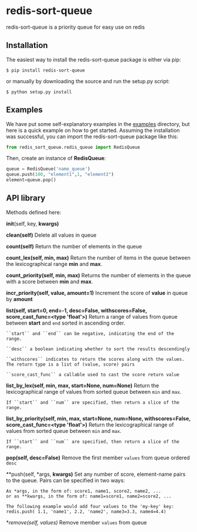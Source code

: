 # redis-sort-queue

redis-sort-queue is a priority queue for easy use on redis

Installation
------------
The easiest way to install the redis-sort-queue package is either via pip:

```
$ pip install redis-sort-queue
```

or manually by downloading the source and run the setup.py script:

```
$ python setup.py install
```

Examples
--------
We have put some self-explanatory examples in the [examples](https://github.com/yordanglez/redis-sort-queue/tree/master/example) directory, but here is a quick example on how to get started. Assuming the installation was successful, you can import the redis-sort-queue package like this:

```python
from redis_sort_queue.redis_queue import RedisQueue
```

Then, create an instance of **RedisQueue**:

```python
queue = RedisQueue('name_queue')
queue.push(100, "element1",1, "element2")
element=queue.pop()
```

API library
------------

Methods defined here:

__init__(self, key, **kwargs)**

**clean(self)**
    Delete all values in queue

**count(self)**
    Return the number of elements in the queue

**count_lex(self, min, max)**
    Return the number of items in the queue between the
    lexicographical range **min** and **max**.

**count_priority(self, min, max)**
    Returns the number of elements in the queue with
    a score between **min** and **max**.

**incr_priority(self, value, amount=1)**
    Increment the score of **value** in queue by **amount**

**list(self, start=0, end=-1, desc=False, withscores=False, score_cast_func=<type 'float'>)**
    Return a range of values from queue between
    **start** and ``end`` sorted in ascending order.
     
    ``start`` and ``end`` can be negative, indicating the end of the range.
     
    ``desc`` a boolean indicating whether to sort the results descendingly
     
    ``withscores`` indicates to return the scores along with the values.
    The return type is a list of (value, score) pairs
     
    ``score_cast_func`` a callable used to cast the score return value

**list_by_lex(self, min, max, start=None, num=None)**
    Return the lexicographical range of values from sorted queue
    between ``min`` and ``max``.
     
    If ``start`` and ``num`` are specified, then return a slice of the
    range.

**list_by_priority(self, min, max, start=None, num=None, withscores=False, score_cast_func=<type 'float'>)**
    Return the lexicographical range of values from sorted queue
    between ``min`` and ``max``.
     
    If ``start`` and ``num`` are specified, then return a slice of the
    range.

**pop(self, desc=False)**
    Remove the first member ``values`` from queue ordered ``desc``

**push(self, *args, **kwargs)**
    Set any number of score, element-name pairs to the queue. Pairs
    can be specified in two ways:
     
    As *args, in the form of: score1, name1, score2, name2, ...
    or as **kwargs, in the form of: name1=score1, name2=score2, ...
     
    The following example would add four values to the 'my-key' key:
    redis.push( 1.1, 'name1', 2.2, 'name2', name3=3.3, name4=4.4)

**remove(self, *values)**
    Remove member ``values`` from queue

